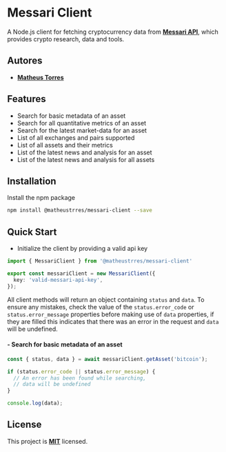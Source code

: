 # Messari Client

A Node.js client for fetching cryptocurrency data from **[Messari API](https://messari.io/dashboard)**, which provides crypto research, data and tools.

## Autores

- **[Matheus Torres](https://www.github.com/matheustrres)**

## Features

- Search for basic metadata of an asset
- Search for all quantitative metrics of an asset
- Search for the latest market-data for an asset
- List of all exchanges and pairs supported
- List of all assets and their metrics
- List of the latest news and analysis for an asset
- List of the latest news and analysis for all assets

## Installation

Install the npm package

```bash
npm install @matheustrres/messari-client --save
```
    
## Quick Start

- Initialize the client by providing a valid api key

```typescript
import { MessariClient } from '@matheustrres/messari-client'

export const messariClient = new MessariClient({
  key: 'valid-messari-api-key',
});

```

All client methods will return an object containing `status` and `data`. To ensure any mistakes, check the value of the `status.error_code` or `status.error_message` properties before making use of `data` properties, if they are filled this indicates that there was an error in the request and `data` will be undefined.

#### - Search for basic metadata of an asset

```typescript
const { status, data } = await messariClient.getAsset('bitcoin');

if (status.error_code || status.error_message) {
  // An error has been found while searching, 
  // data will be undefined
}

console.log(data);
```
## License

This project is **[MIT](https://github.com/matheustrres/messari-client/blob/main/LICENSE)** licensed.